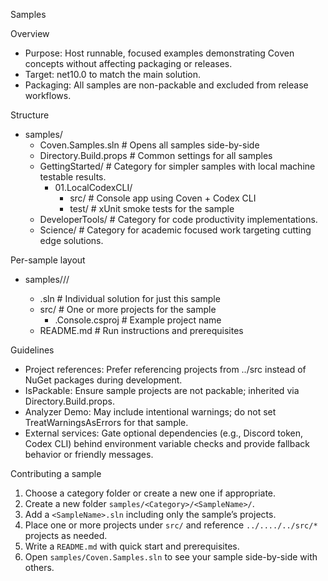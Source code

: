 Samples

Overview

- Purpose: Host runnable, focused examples demonstrating Coven concepts without affecting packaging or releases.
- Target: net10.0 to match the main solution.
- Packaging: All samples are non-packable and excluded from release workflows.

Structure

- samples/
  - Coven.Samples.sln        # Opens all samples side-by-side
  - Directory.Build.props    # Common settings for all samples
  - GettingStarted/          # Category for simpler samples with local machine testable results.
    - 01.LocalCodexCLI/
      - src/                 # Console app using Coven + Codex CLI
      - test/                # xUnit smoke tests for the sample
  - DeveloperTools/          # Category for code productivity implementations.
  - Science/                 # Category for academic focused work targeting cutting edge solutions.

Per-sample layout

- samples/<Category>/<SampleName>/
  - <SampleName>.sln                     # Individual solution for just this sample
  - src/                                 # One or more projects for the sample
    - <SampleName>.Console.csproj        # Example project name
  - README.md                            # Run instructions and prerequisites

Guidelines

- Project references: Prefer referencing projects from ../src instead of NuGet packages during development.
- IsPackable: Ensure sample projects are not packable; inherited via Directory.Build.props.
- Analyzer Demo: May include intentional warnings; do not set TreatWarningsAsErrors for that sample.
- External services: Gate optional dependencies (e.g., Discord token, Codex CLI) behind environment variable checks and provide fallback behavior or friendly messages.

Contributing a sample

1) Choose a category folder or create a new one if appropriate.
2) Create a new folder `samples/<Category>/<SampleName>/`.
3) Add a `<SampleName>.sln` including only the sample’s projects.
4) Place one or more projects under `src/` and reference `../..../../src/*` projects as needed.
5) Write a `README.md` with quick start and prerequisites.
6) Open `samples/Coven.Samples.sln` to see your sample side-by-side with others.
